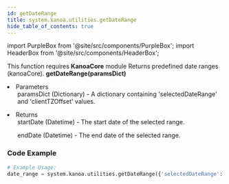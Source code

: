 ```yaml
---
id: getDateRange
title: system.kanoa.utilities.getDateRange
hide_table_of_contents: true
---
```


import PurpleBox from '@site/src/components/PurpleBox';
import HeaderBox from '@site/src/components/HeaderBox';

<PurpleBox>This function requires <b>KanoaCore</b> module</PurpleBox>
<HeaderBox header="Description">Returns predefined date ranges (kanoaCore).</HeaderBox>
<HeaderBox header="Syntax">
    <b>getDateRange(paramsDict)</b>
    <li>Parameters <br />
        <ul>paramsDict (Dictionary) - A dictionary containing 'selectedDateRange' and 'clientTZOffset' values.</ul>
    </li>
    <li>Returns <br />
        <ul>startDate (Datetime) - The start date of the selected range.</ul>
        <ul>endDate (Datetime) - The end date of the selected range.</ul>
    </li>
</HeaderBox>

### Code Example

```python
# Example Usage:
date_range = system.kanoa.utilities.getDateRange({'selectedDateRange': 'Today', 'clientTZOffset': 0})

